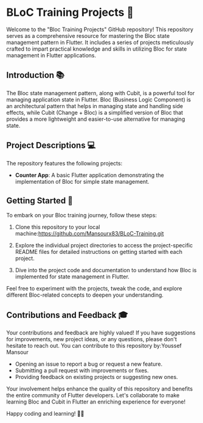 # BLoC Training Projects 📱

Welcome to the "Bloc Training Projects" GitHub repository! This repository serves as a comprehensive resource for mastering the Bloc state management pattern in Flutter. It includes a series of projects meticulously crafted to impart practical knowledge and skills in utilizing Bloc for state management in Flutter applications.


## Introduction 📚

The Bloc state management pattern, along with Cubit, is a powerful tool for managing application state in Flutter. Bloc (Business Logic Component) is an architectural pattern that helps in managing state and handling side effects, while Cubit (Change + Bloc) is a simplified version of Bloc that provides a more lightweight and easier-to-use alternative for managing state.

## Project Descriptions 💻

The repository features the following projects:

- **Counter App**: A basic Flutter application demonstrating the implementation of Bloc for simple state management.



## Getting Started 🚀

To embark on your Bloc training journey, follow these steps:

1. Clone this repository to your local machine:https://github.com/Mansourx83/BLoC-Training.git

2. Explore the individual project directories to access the project-specific README files for detailed instructions on getting started with each project.

3. Dive into the project code and documentation to understand how Bloc is implemented for state management in Flutter.

Feel free to experiment with the projects, tweak the code, and explore different Bloc-related concepts to deepen your understanding.

## Contributions and Feedback 🎓

Your contributions and feedback are highly valued! If you have suggestions for improvements, new project ideas, or any questions, please don't hesitate to reach out. You can contribute to this repository by:Youssef Mansour

- Opening an issue to report a bug or request a new feature.
- Submitting a pull request with improvements or fixes.
- Providing feedback on existing projects or suggesting new ones.

Your involvement helps enhance the quality of this repository and benefits the entire community of Flutter developers. Let's collaborate to make learning Bloc and Cubit in Flutter an enriching experience for everyone!

Happy coding and learning! 🚀✨
